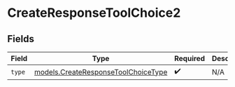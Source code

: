 # CreateResponseToolChoice2


## Fields

| Field                                                                            | Type                                                                             | Required                                                                         | Description                                                                      |
| -------------------------------------------------------------------------------- | -------------------------------------------------------------------------------- | -------------------------------------------------------------------------------- | -------------------------------------------------------------------------------- |
| `type`                                                                           | [models.CreateResponseToolChoiceType](../models/createresponsetoolchoicetype.md) | :heavy_check_mark:                                                               | N/A                                                                              |